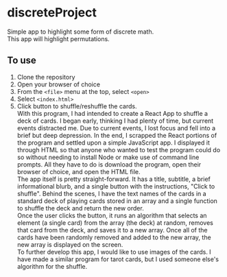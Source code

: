 # discreteProject
Simple app to highlight some form of discrete math.  
This app will highlight permutations.

## To use
1. Clone the repository
2. Open your browser of choice
3. From the `<file>` menu at the top, select `<open>`
4. Select `<index.html>`
5. Click button to shuffle/reshuffle the cards.  
	With this program, I had intended to create a React App to shuffle a deck of cards. I began early, thinking I had plenty of time, but current events distracted me. Due to current events, I lost focus and fell into a brief but deep depression. In the end, I scrapped the React portions of the program and settled upon a simple JavaScript app. I displayed it through HTML so that anyone who wanted to test the program could do so without needing to install Node or make use of command line prompts. All they have to do is download the program, open their browser of choice, and open the HTML file.  	
	The app itself is pretty straight-forward. It has a title, subtitle, a brief informational blurb, and a single button with the instructions, "Click to shuffle". Behind the scenes, I have the text names of the cards in a standard deck of playing cards stored in an array and a single function to shuffle the deck and return the new order.  
	Once the user clicks the button, it runs an algorithm that selects an element (a single card) from the array (the deck) at random, removes that card from the deck, and saves it to a new array. Once all of the cards have been randomly removed and added to the new array, the new array is displayed on the screen.	    
	To further develop this app, I would like to use images of the cards. I have made a similar program for tarot cards, but I used someone else's algorithm for the shuffle.
